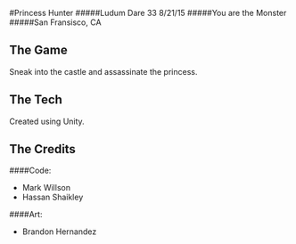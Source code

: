 #Princess Hunter
#####Ludum Dare 33 8/21/15
#####You are the Monster
#####San Fransisco, CA

## The Game

Sneak into the castle and assassinate the princess.

## The Tech

Created using Unity.

## The Credits

####Code:

- Mark Willson
- Hassan Shaikley

####Art: 

- Brandon Hernandez


